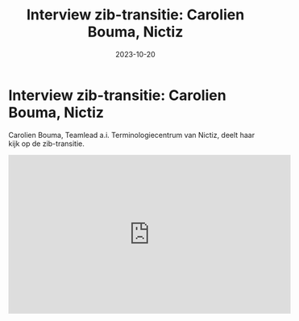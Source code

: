 ﻿---
title: 'Interview zib-transitie: Carolien Bouma, Nictiz'
date: 2023-10-20
authors:
  - arjanvanbremen
slug: interview-zib-transitie-carolien-bouma
categories:
  - Interview
---

# Interview zib-transitie: Carolien Bouma, Nictiz

Carolien Bouma, Teamlead a.i. Terminologiecentrum van Nictiz, deelt haar kijk op de zib-transitie.

<iframe
    width="560"
    height="315"
    src="https://www.youtube.com/embed/JN1wGVFds-Y?si=PSkEgPS1Q_2syuZ8"
    title="YouTube video player"
    frameborder="0"
    allow="accelerometer; autoplay; clipboard-write; encrypted-media; gyroscope; picture-in-picture; web-share"
    referrerpolicy="strict-origin-when-cross-origin"
    allowfullscreen>
</iframe>